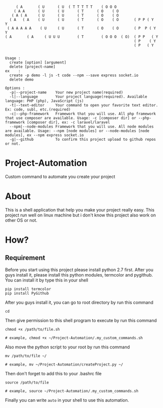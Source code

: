 ```

     ( A       ( U      ( U  ( T T T T T    ( O O O 
    ( A A      ( U      ( U      ( T      ( O    ( O 
   ( A ( A     ( U      ( U      ( T      ( O    ( O 
  ( A   ( A    ( U      ( U      ( T      ( O    ( O       ( P P ( Y   Y
 ( A A A A A    ( U     ( U      ( T      ( O    ( O       ( P  P ( Y Y
( A       ( A     ( U U U        ( T        ( O O O  ( O)  ( P P   ( Y
                                                           ( P    ( Y
                                                           ( P   ( Y


Usage :
  create [option] [argument]
  delete [project-name]
ex    :
  create -p demo -l js -t code --npm --save express socket.io
  delete demo

Options :
  -p|--project-name    Your new project name(required)
  -l|--language        Your project language(required). Available language: PHP (php), JavaScript (js)
  -t|--text-editor     Your command to open your favorite text editor. Ex: code, subl, etc.(required)
  -c|--php-framework   Framework that you will use. All php framework that use composer are available. Usage: -c [composer dir] or --php-framework [composer dir], ex: -c laravel/laravel
  --npm|--node-modules Framework that you will use. All node modules are available. Usage: --npm [node modules] or --node-modules [node modules], ex --npm express socket.io
  -g|--github          To confirm this project upload to github repos or not.

```
# Project-Automation
Custom command to automate you create your project

# About
This is a shell application that help you make your project really easy. This project run well on linux machine but i don't know this project also work on other OS or not.

# How?
## Requirement
Before you start using this project please install python 2.7 first. After you guys install it, please install this python modules, termcolor and pygithub. You can install it by type this in your shell
```
pip install termcolor
pip install PyGithub
```
After you guys install it, you can go to root directory by run this command
```
cd
```
Then give permission to this shell program to execute by run this command
```
chmod +x /path/to/file.sh

# example, chmod +x ~/Project-Automation/.my_custom_commands.sh
```
Also move the python script to your root by run this command
```
mv /path/to/file ~/

# example, mv ~/Project-Automation/createProject.py ~/
```
Then don't forget to add this to your .bashrc file
```
source /path/to/file

# example, source ~/Project-Automation/.my_custom_commands.sh
```
Finally you can write ```auto``` in your shell to use this automation.
